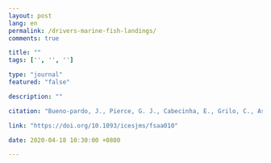 ```yaml
---
layout: post
lang: en
permalink: /drivers-marine-fish-landings/
comments: true

title: ""
tags: ['', '', '']

type: "journal"
featured: "false"

description: ""

citation: "Bueno-pardo, J., Pierce, G. J., Cabecinha, E., Grilo, C., Assis, J., Leit, F., Queiroga, H., Valavanis, V., & Pita, C. (2020). Trends and drivers of marine fish landings in Portugal since its entrance in the European Union. ICES Journal of Marine Science."

link: "https://doi.org/10.1093/icesjms/fsaa010"

date: 2020-04-18 10:30:00 +0800

---
```

